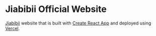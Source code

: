 # Jiabibii Official Website 

[Jiabibii](https://jiabibii.vercel.app) website that is built with [Create React App](https://www.npmjs.com/package/create-react-app) and deployed using [Vercel](https://www.vercel.com).


